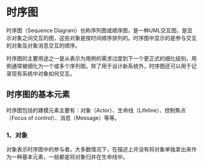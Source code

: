 # 时序图

时序图（Sequence Diagram）也称序列图或顺序图，是一种UML交互图，是显示对象之间交互的图，这些对象是按时间顺序排列的。时序图中显示的是参与交互的对象及对象消息交互的顺序。

时序图的主要用途之一是从表示为用例的需求过度到下一个更正式的细化级别，用例通常被细化为一个或多个序列图。除了用于设计新系统外，时序图还可以用于记录现有系统中对象如何交互。

## 时序图的基本元素
时序图包括的建模元素主要有：对象（Actor）、生命线（Lifeline）、控制焦点（Focus of control）、消息（Message）等等。

### 1、对象

对象表示时序图中的参与者。大多数情况下，在描述上并没有将对象单独拿出来作为一种基本元素，一般都是将对象归并在生命线中。


